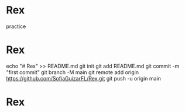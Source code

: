 # Rex
practice
# Rex
echo "# Rex" >> README.md
git init
git add README.md
git commit -m "first commit"
git branch -M main
git remote add origin https://github.com/SofiaGuizarFL/Rex.git
git push -u origin main
# Rex
